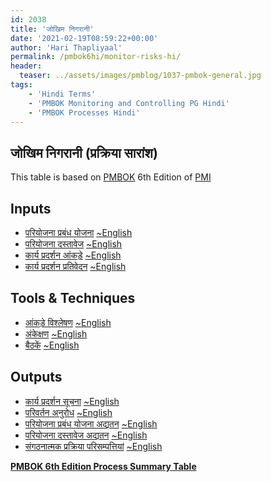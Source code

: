 ```yaml
---
id: 2038   
title: 'जोखिम निगरानी'
date: '2021-02-19T08:59:22+00:00'
author: 'Hari Thapliyaal'
permalink: /pmbok6hi/monitor-risks-hi/
header:
  teaser: ../assets/images/pmblog/1037-pmbok-general.jpg
tags:
    - 'Hindi Terms'
    - 'PMBOK Monitoring and Controlling PG Hindi'
    - 'PMBOK Processes Hindi'
---
```


## जोखिम निगरानी (प्रक्रिया सारांश)

This table is based on [PMBOK](https://www.pmi.org/pmbok-guide-standards) 6th Edition of [PMI](https://www.pmi.org)

## Inputs

- [परियोजना प्रबंध योजना](/pmbok6hi/project-management-plan-hi) [~English](/pmbok6/Project-Management-Plan)
- [परियोजना दस्तावेज](/pmbok6hi/project-documents-hi) [~English](/pmbok6/Project-Documents)
- [कार्य प्रदर्शन आंकड़े](/pmbok6hi/work-performance-data-hi) [~English](/pmbok6/Work-Performance-Data)
- [कार्य प्रदर्शन प्रतिवेदन](/pmbok6hi/work-performance-reports-hi) [~English](/pmbok6/Work-Performance-Reports)

## Tools &amp; Techniques

- [आंकड़े विश्लेषण](/pmbok6hi/data-analysis-hi) [~English](/pmbok6/Data-Analysis)
- [अंकेक्षण](/pmbok6hi/audits-hi) [~English](/pmbok6/Audits)
- [बैठकें](/pmbok6hi/meetings-hi) [~English](/pmbok6/Meetings)

## Outputs

- [कार्य प्रदर्शन सूचना](/pmbok6hi/work-performance-information-hi) [~English](/pmbok6/Work-Performance-Information)
- [परिवर्तन अनुरोध](/pmbok6hi/change-requests-hi) [~English](/pmbok6/Change-Requests)
- [परियोजना प्रबंध योजना अद्यतन](/pmbok6hi/project-management-plan-updates-hi) [~English](/pmbok6/Project-Management-Plan-Updates)
- [परियोजना दस्तावेज अद्यतन](/pmbok6hi/project-documents-updates-hi) [~English](/pmbok6/Project-Documents-Updates)
- [संगठनात्मक प्रक्रिया परिसम्पत्तियां](/pmbok6hi/organizational-process-assets-updates-hi) [~English](/pmbok6/Organizational-Process-Assets-Updates)

**[PMBOK 6th Edition Process Summary Table](process-groups-and-processes-in-pmbok6/)**